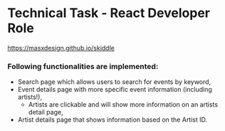 # Technical Task - React Developer Role
https://masxdesign.github.io/skiddle

### Following functionalities are implemented:
* Search page which allows users to search for events by keyword,
* Event details page with more specific event information (including artists!),
    * Artists are clickable and will show more information on an artists detail page,
* Artist details page that shows information based on the Artist ID.